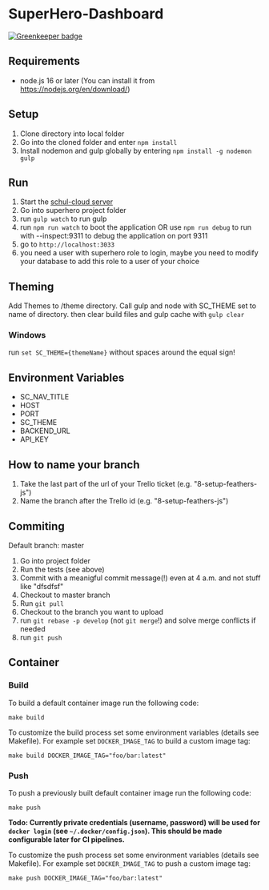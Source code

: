 # SuperHero-Dashboard

[![Greenkeeper badge](https://badges.greenkeeper.io/schul-cloud/superhero-dashboard.svg)](https://greenkeeper.io/)

## Requirements

* node.js 16 or later (You can install it from https://nodejs.org/en/download/)

## Setup

1. Clone directory into local folder
2. Go into the cloned folder and enter `npm install`
3. Install nodemon and gulp globally by entering `npm install -g nodemon gulp`

## Run

1. Start the [schul-cloud server](https://github.com/schulcloud/schulcloud-server)
2. Go into superhero project folder
3. run `gulp watch` to run gulp
4. run `npm run watch` to boot the application OR use `npm run debug` to run with --inspect:9311 to debug the application on port 9311
5. go to `http://localhost:3033`
6. you need a user with superhero role to login, maybe you need to modify your database to add this role to a user of your choice

## Theming

Add Themes to /theme directory. Call gulp and node with SC_THEME set to name of directory.
then clear build files and gulp cache with `gulp clear`

### Windows
 run `set SC_THEME={themeName}` without spaces around the equal sign!

## Environment Variables
- SC_NAV_TITLE
- HOST
- PORT
- SC_THEME
- BACKEND_URL
- API_KEY

## How to name your branch

1. Take the last part of the url of your Trello ticket (e.g. "8-setup-feathers-js")
2. Name the branch after the Trello id (e.g. "8-setup-feathers-js")

## Commiting

Default branch: master

1. Go into project folder
2. Run the tests (see above)
3. Commit with a meanigful commit message(!) even at 4 a.m. and not stuff like "dfsdfsf"
4. Checkout to master branch
5. Run `git pull`
6. Checkout to the branch you want to upload
7. run `git rebase -p develop` (not `git merge`!) and solve merge conflicts if needed
8. run `git push`

## Container

### Build

To build a default container image run the following code:
```
make build
```

To customize the build process set some environment variables (details see
Makefile). For example set `DOCKER_IMAGE_TAG` to build a custom image tag:
```
make build DOCKER_IMAGE_TAG="foo/bar:latest"
```

### Push

To push a previously built default container image run the following code:
```
make push
```

**Todo: Currently private credentials (username, password) will be used for
`docker login` (see `~/.docker/config.json`). This should be made configurable
later for CI pipelines.**

To customize the push process set some environment variables (details see
Makefile). For example set `DOCKER_IMAGE_TAG` to push a custom image tag:
```
make push DOCKER_IMAGE_TAG="foo/bar:latest"
```